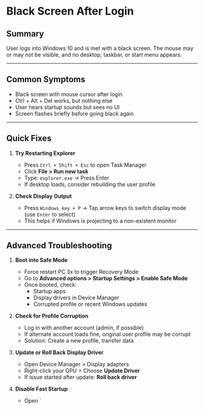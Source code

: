 # Black Screen After Login

## Summary
User logs into Windows 10 and is met with a black screen. The mouse may or may not be visible, and no desktop, taskbar, or start menu appears.

---

## Common Symptoms
- Black screen with mouse cursor after login
- Ctrl + Alt + Del works, but nothing else
- User hears startup sounds but sees no UI
- Screen flashes briefly before going black again

---

## Quick Fixes
1. **Try Restarting Explorer**
   - Press `Ctrl + Shift + Esc` to open Task Manager
   - Click **File > Run new task**
   - Type: `explorer.exe` → Press Enter
   - If desktop loads, consider rebuilding the user profile

2. **Check Display Output**
   - Press `Windows key + P` → Tap arrow keys to switch display mode (use `Enter` to select)
   - This helps if Windows is projecting to a non-existent monitor

---

## Advanced Troubleshooting
1. **Boot into Safe Mode**
   - Force restart PC 3x to trigger Recovery Mode
   - Go to **Advanced options > Startup Settings > Enable Safe Mode**
   - Once booted, check:
     - Startup apps
     - Display drivers in Device Manager
     - Corrupted profile or recent Windows updates

2. **Check for Profile Corruption**
   - Log in with another account (admin, if possible)
   - If alternate account loads fine, original user profile may be corrupt
   - Solution: Create a new profile, transfer data

3. **Update or Roll Back Display Driver**
   - Open Device Manager > Display adapters
   - Right-click your GPU > Choose **Update Driver**
   - If issue started after update: **Roll back driver**

4. **Disable Fast Startup**
   - Open `

